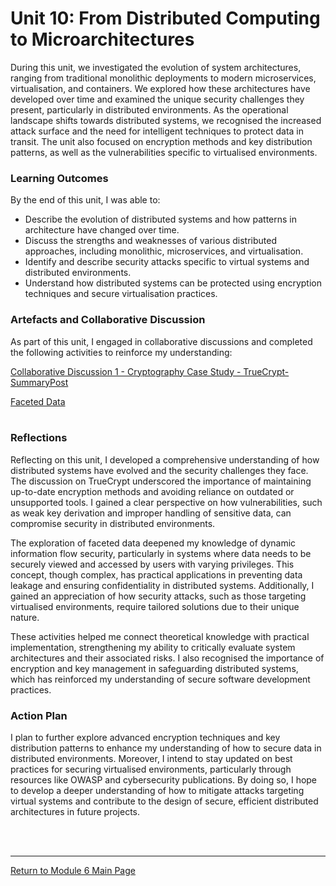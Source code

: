 # Unit 10: From Distributed Computing to Microarchitectures

During this unit, we investigated the evolution of system architectures, ranging from traditional monolithic deployments to modern microservices, virtualisation, and containers. We explored how these architectures have developed over time and examined the unique security challenges they present, particularly in distributed environments. As the operational landscape shifts towards distributed systems, we recognised the increased attack surface and the need for intelligent techniques to protect data in transit. The unit also focused on encryption methods and key distribution patterns, as well as the vulnerabilities specific to virtualised environments.

### Learning Outcomes
By the end of this unit, I was able to:

 - Describe the evolution of distributed systems and how patterns in architecture have changed over time.
 - Discuss the strengths and weaknesses of various distributed approaches, including monolithic, microservices, and virtualisation.
 - Identify and describe security attacks specific to virtual systems and distributed environments.
 - Understand how distributed systems can be protected using encryption techniques and secure virtualisation practices.

### Artefacts and Collaborative Discussion 
As part of this unit, I engaged in collaborative discussions and completed the following activities to reinforce my understanding:

[Collaborative Discussion 1 - Cryptography Case Study - TrueCrypt-SummaryPost](SSD_Unit10_Summary.pdf) 

[Faceted Data](SSD_Unit10_Component.md) <br><br> 


### Reflections
Reflecting on this unit, I developed a comprehensive understanding of how distributed systems have evolved and the security challenges they face. The discussion on TrueCrypt underscored the importance of maintaining up-to-date encryption methods and avoiding reliance on outdated or unsupported tools. I gained a clear perspective on how vulnerabilities, such as weak key derivation and improper handling of sensitive data, can compromise security in distributed environments.

The exploration of faceted data deepened my knowledge of dynamic information flow security, particularly in systems where data needs to be securely viewed and accessed by users with varying privileges. This concept, though complex, has practical applications in preventing data leakage and ensuring confidentiality in distributed systems. Additionally, I gained an appreciation of how security attacks, such as those targeting virtualised environments, require tailored solutions due to their unique nature.

These activities helped me connect theoretical knowledge with practical implementation, strengthening my ability to critically evaluate system architectures and their associated risks. I also recognised the importance of encryption and key management in safeguarding distributed systems, which has reinforced my understanding of secure software development practices.

### Action Plan
I plan to further explore advanced encryption techniques and key distribution patterns to enhance my understanding of how to secure data in distributed environments. Moreover, I intend to stay updated on best practices for securing virtualised environments, particularly through resources like OWASP and cybersecurity publications. By doing so, I hope to develop a deeper understanding of how to mitigate attacks targeting virtual systems and contribute to the design of secure, efficient distributed architectures in future projects.

<br><br>

--- 

[Return to Module 6 Main Page](SSD_main.md)
